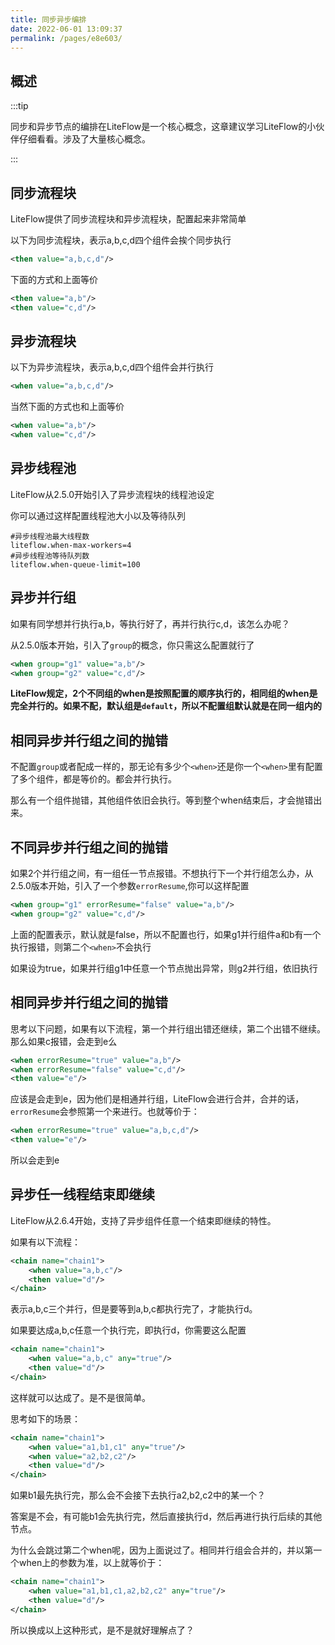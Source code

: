 ```yaml
---
title: 同步异步编排
date: 2022-06-01 13:09:37
permalink: /pages/e8e603/
---
```


## 概述

:::tip

同步和异步节点的编排在LiteFlow是一个核心概念，这章建议学习LiteFlow的小伙伴仔细看看。涉及了大量核心概念。

:::



## 同步流程块

LiteFlow提供了同步流程块和异步流程块，配置起来非常简单

以下为同步流程块，表示a,b,c,d四个组件会挨个同步执行
```xml
<then value="a,b,c,d"/>
```

下面的方式和上面等价
```xml
<then value="a,b"/>
<then value="c,d"/>
```



## 异步流程块

以下为异步流程块，表示a,b,c,d四个组件会并行执行

```xml
<when value="a,b,c,d"/>
```

当然下面的方式也和上面等价

```xml
<when value="a,b"/>
<when value="c,d"/>
```



## 异步线程池

LiteFlow从2.5.0开始引入了异步流程块的线程池设定

你可以通过这样配置线程池大小以及等待队列

```properties
#异步线程池最大线程数
liteflow.when-max-workers=4
#异步线程池等待队列数
liteflow.when-queue-limit=100
```



## 异步并行组

如果有同学想并行执行a,b，等执行好了，再并行执行c,d，该怎么办呢？

从2.5.0版本开始，引入了`group`的概念，你只需这么配置就行了

```xml
<when group="g1" value="a,b"/>
<when group="g2" value="c,d"/>
```
**LiteFlow规定，2个不同组的when是按照配置的顺序执行的，相同组的when是完全并行的。如果不配，默认组是`default`，所以不配置组默认就是在同一组内的**



## 相同异步并行组之间的抛错

不配置`group`或者配成一样的，那无论有多少个`<when>`还是你一个`<when>`里有配置了多个组件，都是等价的。都会并行执行。

那么有一个组件抛错，其他组件依旧会执行。等到整个when结束后，才会抛错出来。



## 不同异步并行组之间的抛错

如果2个并行组之间，有一组任一节点报错。不想执行下一个并行组怎么办，从2.5.0版本开始，引入了一个参数`errorResume`,你可以这样配置

```xml
<when group="g1" errorResume="false" value="a,b"/>
<when group="g2" value="c,d"/>
```

上面的配置表示，默认就是false，所以不配置也行，如果g1并行组件a和b有一个执行报错，则第二个`<when>`不会执行

如果设为true，如果并行组g1中任意一个节点抛出异常，则g2并行组，依旧执行



## 相同异步并行组之间的抛错

思考以下问题，如果有以下流程，第一个并行组出错还继续，第二个出错不继续。那么如果c报错，会走到e么

```xml
<when errorResume="true" value="a,b"/>
<when errorResume="false" value="c,d"/>
<then value="e"/>
```



应该是会走到e，因为他们是相通并行组，LiteFlow会进行合并，合并的话，`errorResume`会参照第一个来进行。也就等价于：

```xml
<when errorResume="true" value="a,b,c,d"/>
<then value="e"/>
```

所以会走到e



## 异步任一线程结束即继续

LiteFlow从2.6.4开始，支持了异步组件任意一个结束即继续的特性。

如果有以下流程：

```xml
<chain name="chain1">
    <when value="a,b,c"/>
    <then value="d"/>
</chain>
```

表示a,b,c三个并行，但是要等到a,b,c都执行完了，才能执行d。

如果要达成a,b,c任意一个执行完，即执行d，你需要这么配置

```xml
<chain name="chain1">
    <when value="a,b,c" any="true"/>
    <then value="d"/>
</chain>
```

这样就可以达成了。是不是很简单。



思考如下的场景：

```xml
<chain name="chain1">
    <when value="a1,b1,c1" any="true"/>
    <when value="a2,b2,c2"/>
    <then value="d"/>
</chain>
```

如果b1最先执行完，那么会不会接下去执行a2,b2,c2中的某一个？



答案是不会，有可能b1会先执行完，然后直接执行d，然后再进行执行后续的其他节点。



为什么会跳过第二个when呢，因为上面说过了。相同并行组会合并的，并以第一个when上的参数为准，以上就等价于：

```xml
<chain name="chain1">
    <when value="a1,b1,c1,a2,b2,c2" any="true"/>
    <then value="d"/>
</chain>
```



所以换成以上这种形式，是不是就好理解点了？